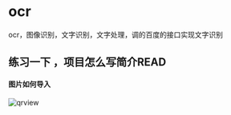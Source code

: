 # ocr
ocr，图像识别，文字识别，文字处理，调的百度的接口实现文字识别
## 练习一下 ，项目怎么写简介READ

#### 图片如何导入
![qrview](http://iosddimage.qiniudn.com/QRView.PNG)
